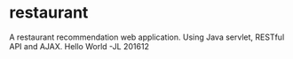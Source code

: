 # restaurant
A restaurant recommendation web application. Using Java servlet, RESTful API and AJAX.
Hello World -JL 201612
